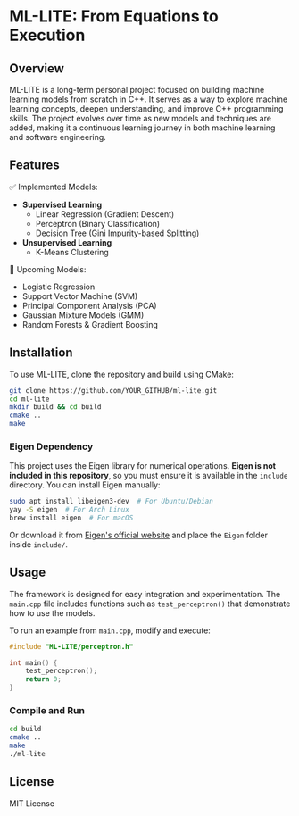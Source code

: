 ﻿# ML-LITE: From Equations to Execution

## Overview

ML-LITE is a long-term personal project focused on building machine learning models from scratch in C++. It serves as a way to explore machine learning concepts, deepen understanding, and improve C++ programming skills. The project evolves over time as new models and techniques are added, making it a continuous learning journey in both machine learning and software engineering.

## Features

✅ Implemented Models:

- **Supervised Learning**
  - Linear Regression (Gradient Descent)
  - Perceptron (Binary Classification)
  - Decision Tree (Gini Impurity-based Splitting)
- **Unsupervised Learning**
  - K-Means Clustering

🚀 Upcoming Models:

- Logistic Regression
- Support Vector Machine (SVM)
- Principal Component Analysis (PCA)
- Gaussian Mixture Models (GMM)
- Random Forests & Gradient Boosting

## Installation

To use ML-LITE, clone the repository and build using CMake:

```bash
git clone https://github.com/YOUR_GITHUB/ml-lite.git
cd ml-lite
mkdir build && cd build
cmake ..
make
```

### Eigen Dependency

This project uses the Eigen library for numerical operations. **Eigen is not included in this repository**, so you must ensure it is available in the `include` directory. You can install Eigen manually:

```bash  
sudo apt install libeigen3-dev  # For Ubuntu/Debian  
yay -S eigen  # For Arch Linux  
brew install eigen  # For macOS  
```

Or download it from [Eigen's official website](https://eigen.tuxfamily.org/) and place the `Eigen` folder inside `include/`.

## Usage

The framework is designed for easy integration and experimentation. The `main.cpp` file includes functions such as `test_perceptron()` that demonstrate how to use the models.

To run an example from `main.cpp`, modify and execute:

```cpp  
#include "ML-LITE/perceptron.h"

int main() {  
    test_perceptron();  
    return 0;  
}  
```

### Compile and Run

```bash  
cd build  
cmake ..  
make  
./ml-lite  
```

## License

MIT License

